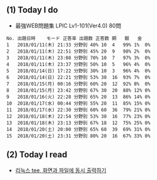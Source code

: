 ## (1) Today I do

- 最強WEB問題集 LPIC Lv1-101(Ver4.0) 80問


```
No.	出題日時	モード	正答率	出題数	正答数	銅	銀	金
1	2018/01/11(木) 21:33	分野別	40%	10	4	99%	1%	0%
2	2018/01/11(木) 22:51	分野別	45%	20	9	98%	2%	0%
3	2018/01/11(木) 23:08	分野別	70%	10	7	97%	3%	0%
4	2018/01/11(木) 23:37	分野別	50%	10	5	96%	4%	0%
5	2018/01/14(日) 17:22	分野別	30%	10	3	96%	4%	0%
6	2018/01/14(日) 22:21	分野別	53%	30	16	93%	7%	0%
7	2018/01/15(月) 00:16	分野別	60%	20	12	92%	8%	0%
8	2018/01/15(月) 23:42	分野別	67%	30	20	88%	12%	0%
9	2018/01/16(火) 22:28	分野別	65%	20	13	86%	14%	0%
10	2018/01/17(水) 00:44	分野別	55%	20	11	85%	15%	0%
11	2018/01/17(水) 22:30	分野別	60%	60	36	79%	21%	0%
12	2018/01/18(木) 22:54	分野別	53%	30	16	77%	23%	0%
13	2018/01/18(木) 23:13	分野別	67%	18	12	75%	25%	0%
14	2018/01/20(土) 20:00	分野別	65%	60	39	69%	31%	0%
15	2018/01/20(土) 23:31	分野別	80%	20	16	67%	33%	0%

```

## (2) Today I read

- [리눅스 tee, 화면과 파일에 동시 출력하기](https://zetawiki.com/wiki/%EB%A6%AC%EB%88%85%EC%8A%A4_tee,_%ED%99%94%EB%A9%B4%EA%B3%BC_%ED%8C%8C%EC%9D%BC%EC%97%90_%EB%8F%99%EC%8B%9C_%EC%B6%9C%EB%A0%A5%ED%95%98%EA%B8%B0)